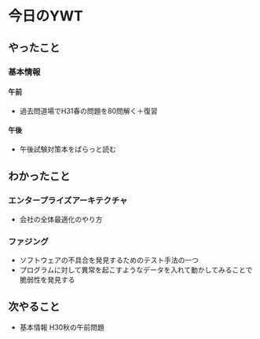 # 今日のYWT

## やったこと

### 基本情報

#### 午前

- 過去問道場でH31春の問題を80問解く＋復習

#### 午後

- 午後試験対策本をぱらっと読む

## わかったこと

### エンタープライズアーキテクチャ

- 会社の全体最適化のやり方

### ファジング

- ソフトウェアの不具合を発見するためのテスト手法の一つ
- プログラムに対して異常を起こすようなデータを入れて動かしてみることで脆弱性を発見する

## 次やること

- 基本情報 H30秋の午前問題

